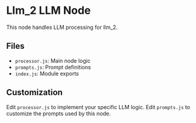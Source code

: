 # Llm_2 LLM Node

This node handles LLM processing for llm_2.

## Files

- `processor.js`: Main node logic
- `prompts.js`: Prompt definitions
- `index.js`: Module exports

## Customization

Edit `processor.js` to implement your specific LLM logic.
Edit `prompts.js` to customize the prompts used by this node.
